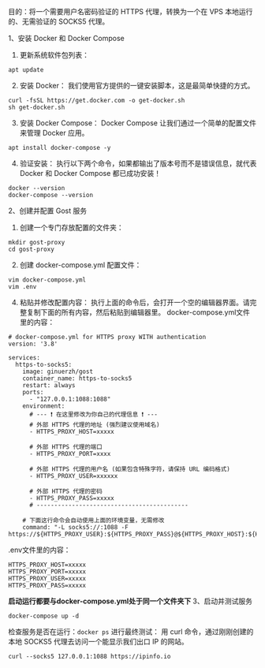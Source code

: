 目的：将一个需要用户名密码验证的 HTTPS 代理，转换为一个在 VPS 本地运行的、无需验证的 SOCKS5 代理。

1、安装 Docker 和 Docker Compose
1. 更新系统软件包列表：
```
apt update
```
2. 安装 Docker：
我们使用官方提供的一键安装脚本，这是最简单快捷的方式。
```
curl -fsSL https://get.docker.com -o get-docker.sh
sh get-docker.sh
```
3. 安装 Docker Compose：
Docker Compose 让我们通过一个简单的配置文件来管理 Docker 应用。
```
apt install docker-compose -y
```
4. 验证安装：
执行以下两个命令，如果都输出了版本号而不是错误信息，就代表 Docker 和 Docker Compose 都已成功安装！
```
docker --version
docker-compose --version
```
2、创建并配置 Gost 服务
1. 创建一个专门存放配置的文件夹：
```
mkdir gost-proxy
cd gost-proxy
```
2. 创建 docker-compose.yml 配置文件：
```
vim docker-compose.yml
vim .env
```
4. 粘贴并修改配置内容：
执行上面的命令后，会打开一个空的编辑器界面。请完整复制下面的所有内容，然后粘贴到编辑器里。
docker-compose.yml文件里的内容：
```
# docker-compose.yml for HTTPS proxy WITH authentication
version: '3.8'

services:
  https-to-socks5:
    image: ginuerzh/gost
    container_name: https-to-socks5
    restart: always
    ports:
      - "127.0.0.1:1088:1088"
    environment:
      # --- ❗ 在这里修改为你自己的代理信息 ❗ ---
      # 外部 HTTPS 代理的地址 (强烈建议使用域名)
      - HTTPS_PROXY_HOST=xxxxx
      
      # 外部 HTTPS 代理的端口
      - HTTPS_PROXY_PORT=xxxx
      
      # 外部 HTTPS 代理的用户名 (如果包含特殊字符，请保持 URL 编码格式)
      - HTTPS_PROXY_USER=xxxxxx
      
      # 外部 HTTPS 代理的密码
      - HTTPS_PROXY_PASS=xxxxx
      # -------------------------------------------

    # 下面这行命令会自动使用上面的环境变量，无需修改
    command: "-L socks5://:1088 -F https://${HTTPS_PROXY_USER}:${HTTPS_PROXY_PASS}@${HTTPS_PROXY_HOST}:${HTTPS_PROXY_PORT}"

```
.env文件里的内容：
```
HTTPS_PROXY_HOST=xxxxx
HTTPS_PROXY_PORT=xxxxx
HTTPS_PROXY_USER=xxxxx
HTTPS_PROXY_PASS=xxxxx
```
**启动运行都要与docker-compose.yml处于同一个文件夹下**
3、启动并测试服务
```
docker-compose up -d
```
检查服务是否在运行：```docker ps```
进行最终测试：
用 curl 命令，通过刚刚创建的本地 SOCKS5 代理去访问一个能显示我们出口 IP 的网站。

```
curl --socks5 127.0.0.1:1088 https://ipinfo.io
```




